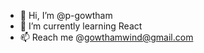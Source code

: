 - 👋 Hi, I’m @p-gowtham
- 🌱 I’m currently learning React
- 📫 Reach me @gowthamwind@gmail.com

<!-- - 👀 I’m interested in ... -->

<!-- - 💞️ I’m looking to collaborate on ... -->

<!---
p-gowtham/p-gowtham is a ✨ special ✨ repository because its `README.md` (this file) appears on your GitHub profile.
You can click the Preview link to take a look at your changes.
--->
